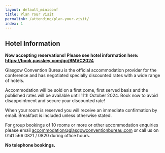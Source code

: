 ```yaml
---
layout: default_miniconf
title: Plan Your Visit
permalink: /attending/plan-your-visit/
index: 1
---
```


## Hotel Information

**Now accepting reservations! Please see hotel information here: <https://book.passkey.com/go/BMVC2024>**

Glasgow Convention Bureau is the official accommodation provider for the conference and has negotiated specially discounted rates with a wide range of hotels.

Accommodation will be sold on a first come, first served basis and the published rates will be available until 11th October 2024. Book now to avoid disappointment and secure your discounted rate!
 
When your room is reserved you will receive an immediate confirmation by email. Breakfast is included unless otherwise stated.

For group bookings of 10 rooms or more or other accommodation enquiries please email <accommodation@glasgowconventionbureau.com> or call us on 0141 566 0821 / 0820 during office hours.

**No telephone bookings.**
<br>
<br>
